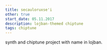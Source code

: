 ```yaml
---
title: secauloruxse'i
other: true
start_date: 05.11.2017
description: lojban-themed chiptune
tags: chiptune
---
```


synth and chiptune project with name in lojban.
